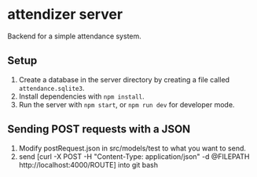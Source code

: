 # attendizer server

Backend for a simple attendance system.

## Setup

1. Create a database in the server directory by creating a file called `attendance.sqlite3`.
2. Install dependencies with `npm install`.
3. Run the server with `npm start`, or `npm run dev` for developer mode.

## Sending POST requests with a JSON
1. Modify postRequest.json in src/models/test to what you want to send.
2. send [curl -X POST -H "Content-Type: application/json" -d @FILEPATH http://localhost:4000/ROUTE] into git bash